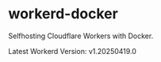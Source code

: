 # workerd-docker 
Selfhosting Cloudflare Workers with Docker.

Latest Workerd Version: v1.20250419.0